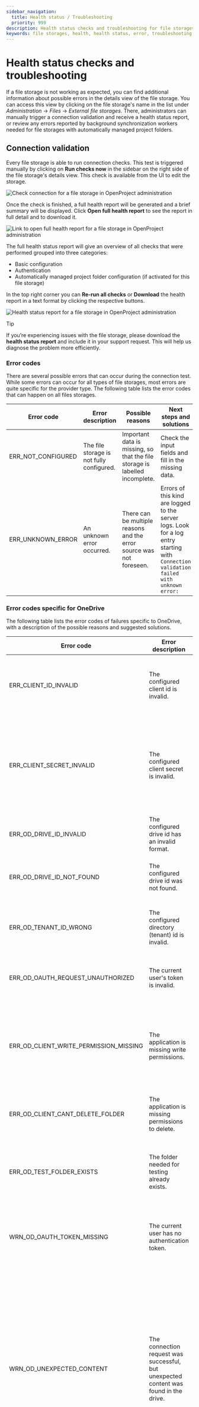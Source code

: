 ```yaml
---
sidebar_navigation:
  title: Health status / Troubleshooting
  priority: 999
description: Health status checks and troubleshooting for file storages in OpenProject.
keywords: file storages, health, health status, error, troubleshooting, Nextcloud, OneDrive, SharePoint, Connection validation, Connection test
---
```


# Health status checks and troubleshooting

If a file storage is not working as expected, you can find additional information about possible errors in the details
view of the file storage. You can access this view by clicking on the file storage's name in the list under
*Administration* → *Files* → *External file storages*. There, administrators can manually trigger a connection
validation and receive a health status report, or review any errors reported by background synchronization workers
needed for file storages with automatically managed project folders.

## Connection validation

Every file storage is able to run connection checks. This test is triggered manually by clicking on **Run checks now**
in the sidebar on the right side of the file storage's details view. This check is available from the UI to edit the
storage.

![Check connection for a file storage in OpenProject administration](openproject_file_storages_onedrive_run_checks_button.png)

Once the check is finished, a full health report will be generated and a brief summary will be displayed. Click **Open
full health report** to see the report in full detail and to download it.

![Link to open full health report for a file storage in OpenProject administration](openproject_file_storages_onedrive_open_full_health_report.png)

The full health status report will give an overview of all checks that were performed grouped into three categories:

- Basic configuration
- Authentication
- Automatically managed project folder configuration (if activated for this file storage)

In the top right corner you can **Re-run all checks** or **Download** the health report in a text format by clicking the
respective buttons.

![Health status report for a file storage in OpenProject administration](openproject_file_storages_onedrive_open_full_health_report_download_button.png)

> [!TIP]
> If you’re experiencing issues with the file storage, please download the **health status report** and include it in
> your support request. This will help us diagnose the problem more efficiently.

### Error codes

There are several possible errors that can occur during the connection test. While some errors can occur for all types
of file storages, most errors are quite specific for the provider type. The following table lists the error codes
that can happen on all files storages.

| Error code         | Error description                         | Possible reasons                                                            | Next steps and solutions                                                                                                                 |
|--------------------|-------------------------------------------|-----------------------------------------------------------------------------|------------------------------------------------------------------------------------------------------------------------------------------|
| ERR_NOT_CONFIGURED | The file storage is not fully configured. | Important data is missing, so that the file storage is labelled incomplete. | Check the input fields and fill in the missing data.                                                                                     |
| ERR_UNKNOWN_ERROR  | An unknown error occurred.                | There can be multiple reasons and the error source was not foreseen.        | Errors of this kind are logged to the server logs. Look for a log entry starting with `Connection validation failed with unknown error:` |

### Error codes specific for OneDrive

The following table lists the error codes of failures specific to OneDrive, with a description of the
possible reasons and suggested solutions.

| Error code                             | Error description                                                                     | Possible reasons                                                                                                                                                                                           | Next steps and solutions                                                                                                                                                                                                                                                                                                                                                                                                                               |
|----------------------------------------|---------------------------------------------------------------------------------------|------------------------------------------------------------------------------------------------------------------------------------------------------------------------------------------------------------|--------------------------------------------------------------------------------------------------------------------------------------------------------------------------------------------------------------------------------------------------------------------------------------------------------------------------------------------------------------------------------------------------------------------------------------------------------|
| ERR_CLIENT_ID_INVALID                  | The configured client id is invalid.                                                  | The configured client id is invalid and cannot be used to authenticate against the Microsoft login servers.                                                                                                | Go to the correct application overview in the [Azure Portal](https://portal.azure.com/). Copy the correct client ID to the input field of the file storage configuration form.                                                                                                                                                                                                                                                                         |
| ERR_CLIENT_SECRET_INVALID              | The configured client secret is invalid.                                              | The configured client secret is invalid and cannot be used to authenticate against the Microsoft login servers.                                                                                            | Go to the correct application overview in the [Azure Portal](https://portal.azure.com/). Check whether the client secret is still valid. Attention: secrets might have an expiration date. If a secret is expired, you will have to generate a new one.                                                                                                                                                                                                |
| ERR_OD_DRIVE_ID_INVALID                | The configured drive id has an invalid format.                                        | There might be a typo in the drive id.                                                                                                                                                                     | Consult the [drive guide](../../../integrations/one-drive/drive-guide/) and fetch the desired drive ID again, to fill out the input field.                                                                                                                                                                                                                                                                                                             |
| ERR_OD_DRIVE_ID_NOT_FOUND              | The configured drive id was not found.                                                | There might be a typo in the drive id, the drive might be deleted, or your application has no permissions to see it.                                                                                       | Consult the [drive guide](../../../integrations/one-drive/drive-guide/) and fetch the desired drive ID again, to fill out the input field.                                                                                                                                                                                                                                                                                                             |
| ERR_OD_TENANT_ID_WRONG                 | The configured directory (tenant) id is invalid.                                      | There might be a typo or the tenant name or ID has changed recently.                                                                                                                                       | Go to the correct application overview in the [Azure Portal](https://portal.azure.com/) and copy the correct tenant id to the input field.                                                                                                                                                                                                                                                                                                             |
| ERR_OD_OAUTH_REQUEST_UNAUTHORIZED      | The current user's token is invalid.                                                  | The token of the current user could not be used for accessing the remote file storage, or the refresh failed.                                                                                              | Remove the user token from **Account settings → Access tokens** of this file storage and redo the login.                                                                                                                                                                                                                                                                                                                                               |
| ERR_OD_CLIENT_WRITE_PERMISSION_MISSING | The application is missing write permissions.                                         | The Azure application might be missing the API permission `Files.ReadWrite.All`.                                                                                                                           | Go to the correct application api permissions in the [Azure Portal](https://portal.azure.com/) and set the GRAPH API permission `File.ReadWrite.All` on application level. Do not forget to submit the administrator consent.                                                                                                                                                                                                                          |
| ERR_OD_CLIENT_CANT_DELETE_FOLDER       | The application is missing permissions to delete.                                     | The Azure application might be misconfigured and thus cannot perform a file deletion in the connected drive.                                                                                               | Recheck the configuration of the application in the [Azure Portal](https://portal.azure.com/) and the connected drives.                                                                                                                                                                                                                                                                                                                                |
| ERR_OD_TEST_FOLDER_EXISTS              | The folder needed for testing already exists.                                         | A folder is created and deleted while testing the setup for automatically managed project folders. The deletion of this folder might have failed in a previous run.                                        | Check the error message for the exact name of the folder. Go to the website of the drive and delete that folder.                                                                                                                                                                                                                                                                                                                                       |
| WRN_OD_OAUTH_TOKEN_MISSING             | The current user has no authentication token.                                         | The current user probably never did a successful login from OpenProject to the file storage, or the token was deleted from the account details.                                                            | Visit any work package of a project, where the current file storage is used. Click on the **Login** button in the **Files** tab.                                                                                                                                                                                                                                                                                                                       |
| WRN_OD_UNEXPECTED_CONTENT              | The connection request was successful, but unexpected content was found in the drive. | This warning is only shown, if the file storage is configured to automatically managed project folder permissions. There was data found in the drive, that is not a project folder created by OpenProject. | Go to your drive and migrate or delete the data from the drive root, that was not created by OpenProject. Further information about the unexpected data is found in the server logs. A drive configured for usage with the *Automatically managed project folders* option has a disrupted inheritance chain. Any data in here can only be seen by site owner. It is discouraged to use this drive for other purposes than the OpenProject integration. |

### Error codes specific for Nextcloud

The following table lists the error codes of failures specific to Nextcloud, with a description of the possible reasons
and suggested solutions.

| Error code                         | Error description                                                                            | Possible reasons                                                                                                                                                            | Next steps and solutions                                                                                                                                                                                                                                                                                                                                                                                  |
|------------------------------------|----------------------------------------------------------------------------------------------|-----------------------------------------------------------------------------------------------------------------------------------------------------------------------------|-----------------------------------------------------------------------------------------------------------------------------------------------------------------------------------------------------------------------------------------------------------------------------------------------------------------------------------------------------------------------------------------------------------|
| ERR_NC_HOST_NOT_FOUND              | No Nextcloud server was found at the configured host URL.                                    | There might be a typo or the URL has changed.                                                                                                                               | Check the configuration and enter a valid URL.                                                                                                                                                                                                                                                                                                                                                            |
| ERR_NC_DEPENDENCY_MISSING          | A required dependency is missing on the file storage.                                        | Either the Integration OpenProject app or the Group Folders app is not enabled in Nextcloud.                                                                                | Add the missing dependency to the Nextcloud server.                                                                                                                                                                                                                                                                                                                                                       |
| ERR_NC_DEPENDENCY_VERSION_MISMATCH | A required dependency has an outdated version.                                               | Either the Integration OpenProject app or the Group Folders app is outdated or was not updated to the officially minimal supported version.                                 | Update your apps to the latest version. It might be necessary to update your Nextcloud server to the latest version in order to be able to install the latest app versions.                                                                                                                                                                                                                               |
| ERR_NC_GROUP_FOLDER_NOT_FOUND      | The group folder could not be found.                                                         | The group folder used by the Integration OpenProject app was not found. This folder is usually named `OpenProject` and is owned by the group `OpenProject`.                 | The group folder is used only by the automatically managed project folders mode. Try to disable this option in the Nextcloud administration for the Integration OpenProject app and reenable it afterwards.                                                                                                                                                                                               |
| ERR_NC_OAUTH_REQUEST_UNAUTHORIZED  | The current user's token is invalid.                                                         | The token of the current user could not be used for accessing the remote file storage.                                                                                      | If the file storage is configure to do the *Two-Way OAuth2 authorization code flow* remove the user token from **Account settings → Access tokens** of this file storage and redo the login. If the storage is configured to use SSO login, please recheck the [SSO configuration guide](../../../integrations/nextcloud/oidc-sso/) for the settings of OpenProject and Nextcloud of your specific setup. |
| ERR_NC_USERLESS_ACCESS_DENIED      | The userless request was unauthorized                                                        | The configured app password is invalid.                                                                                                                                     | Generate a new app password in the Nextcloud administration section of the Integration OpenProject app and copy it over to the OpenProject file storage configuration form.                                                                                                                                                                                                                               |
| WRN_NC_OAUTH_TOKEN_MISSING         | The current user has no authentication token.                                                | The current user probably never did a successful login from OpenProject to the file storage, or the token was deleted from the account details.                             | Visit any work package of a project, where the current file storage is used. Click on the **Login** button in the **Files** tab.                                                                                                                                                                                                                                                                          |
| WRN_NC_UNEXPECTED_CONTENT          | The connection request was successful, but unexpected content was found in the group folder. | The group folder `OpenProject` might contain data, that was put there by a user, or there are remnants from projects that no longer have a valid connection in OpenProject. | Go to Nextcloud and migrate or delete the data in the OpenProject group folder, that was not created by OpenProject. Further information about the unexpected data is found in the server logs.                                                                                                                                                                                                           |

The officially minimal supported app versions are listed in
the [system admin guide](../../../../system-admin-guide/integrations/nextcloud/#required-system-versions).

### Error codes specific for file storages with SSO configuration

Some file storages can be configured to use SSO login methods. There are a few checks run specifically for this type
of setup. The following table lists the error codes related to those checks.

| Error code                        | Error description                                               | Possible reasons                                                                                                                                                                                                              | Next steps and solutions                                                                                                                                                                                                                |
|-----------------------------------|-----------------------------------------------------------------|-------------------------------------------------------------------------------------------------------------------------------------------------------------------------------------------------------------------------------|-----------------------------------------------------------------------------------------------------------------------------------------------------------------------------------------------------------------------------------------|
| ERR_OIDC_TOKEN_ACQUISITION_FAILED | No token could be acquired for accessing the file storage.      | The OpenID Connect (OIDC) setup doesn't have the necessary audience, nor does it provide the possibility to exchange tokens.                                                                                                  | Please check if you configured the correct file storage audience in OpenProject.                                                                                                                                                        |
| ERR_OIDC_TOKEN_EXCHANGE_FAILED    | The token exchange failed or was necessary and not supported.   | The exchange failed on the given audience. An exchange might also have been attempted, if no refresh token was available, but the access token was expired.                                                                   | Please check if you configured the correct file storage audience in OpenProject, and if the OIDC identity provider allows exchanging tokens for that audience. Also make sure that the identity provider is handing out refresh tokens. |
| ERR_OIDC_TOKEN_REFRESH_FAILED     | The expired access token could not get refreshed.               | The OIDC provider failed to refresh the token. This might happen due to an expired or revoked refresh token.                                                                                                                  | Please check the configuration of the OIDC identity provider of refresh tokens for misconfiguration.                                                                                                                                    |
| WRN_OIDC_NON_OIDC_USER            | The user is not a OIDC user.                                    | The current user is provisioned to OpenProject, but not by an OIDC identity provider.                                                                                                                                         | Log in to an admin user with the correct OIDC identity provider, the same one used by the file storage, and rerun the check.                                                                                                            |
| WRN_OIDC_NON_PROVISIONED_USER     | The user is not a provisioned user.                             | The current user is not provisioned by an OIDC identity provider.                                                                                                                                                             | Log in to an admin user with the correct OIDC identity provider, the same one used by the file storage, and rerun the check.                                                                                                            |
| WRN_OFFLINE_ACCESS_SCOPE_MISSING  | `offline_access` scope is not requested from the OIDC provider. | The OIDC provider was configured without `offline_access` scope. While this does not cause the integration to break, this scope usually ensures, that refresh tokens do not expire and OpenProject can maintain a connection. | Make sure that refresh tokens issued by the identity provider do not expire. Adding the scope `offline_access` to the OIDC provider configuration is one common way to do it.                                                           |

## Health checks for automatically managed project folders

File storages with the *Automatically managed project folders* option will have reoccurring synchronization runs, that
update the user permissions on the external system and report possible errors. An additional section is displayed for
those file storages in the sidebar.

![Health check for automatically managed folders in file storage integrations in OpenProject](openproject_file_storages_health_message.png)

If a problem has been detected, the OpenProject administrators will be notified of the detected error via email.
Administrators will be notified of the faulty integration once a day, including the specific error description and
solution suggestions (see the table below).

Once the error has been resolved, the administrators will also receive an email informing them of this.

You can choose to subscribe or unsubscribe to these email notifications by clicking the respective button under the
error message.

### File storage errors description

Please consult the following table for possible reasons behind the errors and suggested solutions.

| Error name   | Error description                       | Possible reasons                                                                                                                                                                                                                                                                                                                                                   | Next steps and solutions                                                                                                                                                                                                                                             |
|--------------|-----------------------------------------|--------------------------------------------------------------------------------------------------------------------------------------------------------------------------------------------------------------------------------------------------------------------------------------------------------------------------------------------------------------------|----------------------------------------------------------------------------------------------------------------------------------------------------------------------------------------------------------------------------------------------------------------------|
| Error        | No group specified                      | The name may not be specified for the storage.<br/>A glitch during setup or manual changes to the DB could cause this problem. The group name is saved in the database in the Storages Table in the providers field (JSON).                                                                                                                                        | Setup the entire storage again.                                                                                                                                                                                                                                      |
| Error        | Group does not exist                    | The app was activated on Nextcloud and the OpenProject group was removed afterwards.<br/>Changes on Nextcloud: OpenProject group was removed.                                                                                                                                                                                                                      | Manually add the group in the Nextcloud setup and call it OpenProject. Add the user OpenProject to the group OpenProject.                                                                                                                                            |
| Error        | User does not exist                     | After the app was activated on Nextcloud and the user was removed afterwards.<br> Changes on Nextcloud: OpenProject user was removed.                                                                                                                                                                                                                              | Manually add the user in the Nextcloud setup and call that user OpenProject. Add the user OpenProject to the group OpenProject.  <br>Alternatively reinstall the OpenProject integration app on Nextcloud. You will also need to reconfigure the Nextcloud storage.  |
| Error        | Insufficient privileges                 | OpenProject can not change the user permissions for folders or add folders to the OpenProject folder, because the OpenProject user no longer has access to the folder.                                                                                                                                                                                             | Reinstall the OpenProject integration app on Nextcloud. You will need to reconfigure the Nextcloud storage.   Make sure the OpenProject user is the admin of the OpenProject group and also the admin of the OpenProject folder.                                     |
| Error        | Failed to remove or add user from group | A user does not exist in the file storage.<br>A user can not be removed from the OpenProject group due to admin rights.  <br>This may occur when running the sync job and further information can be found in the server logs.                                                                                                                                     | Ensure that the user exists in the file storage platform. <br>Remove admin rights for that user on the OpenProject group.  <br>If the user is also an admin in the files storage group, he/she/they need to be removed by a file storage platform admin.             |
| Not allowed  | Outbound request method not allowed     | OpenProject sent wrong requests to the storage.<br>This error can occur both in Nextcloud and OneDrive integration.                                                                                                                                                                                                                                                | Report this to [OpenProject community](https://community.openproject.org/projects/openproject/forums) or [support team](https://www.openproject.org/contact/).                                                                                                       |
| Not found    | Outbound request destination not found  | OpenProject can not reach file storage platform.<br>This could be due to Storage provider being down:<br>- DNS problems <br>- Network problems (flaky network) <br>- Local networks (Nextcloud specific setting that needs to enabled)                                                                                                                             | See if you can access the file storage platform from your browser.  <br>For Nextcloud, see if Nextcloud settings are active if in local network.                                                                                                                     |
| Unauthorized | Outbound request not authorized         | - Authentication is failing<br>- Application password was changed and not updated in OpenProject (Nextcloud OAuth settings are wrong or OneDrive client secret or ID is wrong).<br>- User has no access, can not login, no token can be negotiated.<br>  Server to server: the client secret might be wrong <br> OpenProject User credentials might be wrong       | Check the storages setup.<br>Check if the client secret (OneDrive) or the OAuth setup is correct (Nextcloud).<br>Check if the application password is correct.                                                                                                       |
| Conflict     | *error_text_from_response*              | A folder or a file was created, which already exists on the storage platform, e.g. a folder with the same name exists. <br> Can happen if for example a user manually created something on the storage platform.                                                                                                                                                   | Check in the storage platform if the folder already exists.                                                                                                                                                                                                          |
| Error        | Outbound request failed                 | An unexpected 500 error, e.g. TOS (Terms of Service) app was activated and OpenProject can not access storage anymore. <br> Password configuration plugin may have caused problems.                                                                                                                                                                                | See if file storage is working correctly. If it does, collect as much information as possible and contact [OpenProject community](https://community.openproject.org/projects/openproject/forums) or [support team](https://www.openproject.org/contact/).            |

If the suggested troubleshooting solutions did not resolve your issue, please reach out to
the [OpenProject community](https://community.openproject.org/projects/openproject/forums)
or [support team](https://www.openproject.org/contact/) for further assistance.
